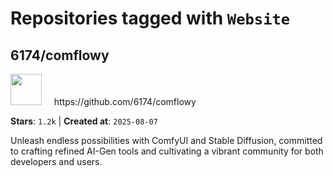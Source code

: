 # Repositories tagged with `Website`


## 6174/comflowy


<a href='https://github.com/6174/comflowy'>
<img src="https://avatars.githubusercontent.com/u/3872872?v=4" width="50" height="50"></a> &nbsp; &nbsp; https://github.com/6174/comflowy

**Stars**: `1.2k` | **Created at**: `2025-08-07`


Unleash endless possibilities with ComfyUI and Stable Diffusion, committed to crafting refined AI-Gen tools and cultivating a vibrant community for both developers and users. 
